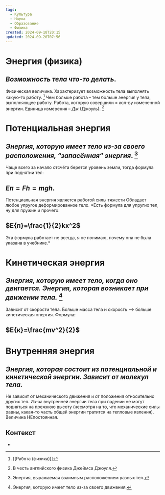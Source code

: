 ```yaml
---
tags:
  - Культура
  - Наука
  - Образование
  - Физика
created: 2024-09-18T20:15
updated: 2024-09-20T07:56
---
```

# Энергия (физика)

## ***Возможность тела что-то делать***.
Физическая величина. Характеризует возможность тела выполнять какую-то работу. [^1]
Чем больше работа – тем больше энергия у тела, выполняющее работу.
Работа, которую совершили = кол-ву измененной энергии.
Единица измерения – *Дж* (Джоуль). [^2]

# Потенциальная энергия
## ***Энергия, которую имеет тело из-за своего расположения, “запасённая“ энергия***. [^3]
Чаще всего за начало отсчёта берется уровень земли, тогда формула при поднятии тел:
## $E{п}=Fh=mgh$.
Потенциальная энергия является работой силы тяжести
Обладает любое упругое деформированное тело.
*Есть формула для упругих тел, ну для пружин и прочего:
## $E{п}=\frac{1}{2}kx^2$
Эта формула работает не всегда, я не понимаю, почему она не была указана в учебнике.*

# Кинетическая энергия
## ***Энергия, которую имеет тело, когда оно двигается. Энергия, которая возникает при движении тела.*** [^4]
Зависит от скорости тела.
Больше масса тела и скорость –> больше кинетическая энергия.
Формула:
## $E{к}=\frac{mv^2}{2}$

# Внутренняя энергия
## ***Энергия, которая состоит из потенциальной и кинетической энергии. Зависит от молекул тела.***
Не зависит от механического движения и от положения относительно других тел.
Из-за внутренней энергии тела при падении не могут подняться на прежнюю высоту (несмотря на то, что механические силы равны, какая-то часть общей энергии тратится на тепловые явления).
Величина НЕпостоянная.
## Контекст
- 

[^1]: [[Работа (физика)]]
[^2]: В честь английского физика Джеймса Джоуля.
[^3]: Энергия, выражаемая взаимным расположением разных тел.
[^4]: Энергия, которую имеет тело из-за своего движения.